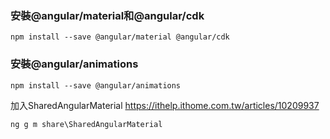 ### 安裝@angular/material和@angular/cdk

```
npm install --save @angular/material @angular/cdk
```

### 安裝@angular/animations

```
npm install --save @angular/animations
```
加入SharedAngularMaterial <https://ithelp.ithome.com.tw/articles/10209937>

```
ng g m share\SharedAngularMaterial
```
